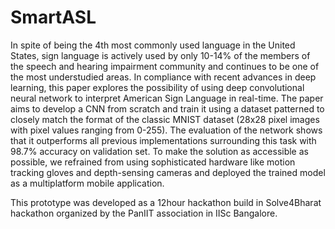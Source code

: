 # SmartASL
In spite of being the 4th most commonly used language in the United States, sign language is actively used by only 10-14% of the members of the speech and hearing impairment community and continues to be one of the most understudied areas. In compliance with recent advances in deep learning, this paper explores the possibility of using deep convolutional neural network to interpret American Sign Language in real-time. The paper aims to develop a CNN from scratch and train it using a dataset patterned to closely match the format of the classic MNIST dataset (28x28 pixel images with pixel values ranging from 0-255). The evaluation of the network shows that it outperforms all previous implementations surrounding this task with 98.7% accuracy on validation set. To make the solution as accessible as possible, we refrained from using sophisticated hardware like motion tracking gloves and depth-sensing cameras and deployed the trained model as a multiplatform mobile application.

This prototype was developed as a 12hour hackathon build in Solve4Bharat hackathon organized by the PanIIT association in IISc Bangalore.
